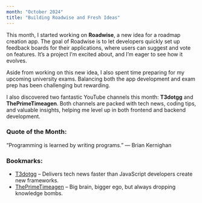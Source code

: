 ```yaml
---
month: "October 2024"
title: "Building Roadwise and Fresh Ideas"
---
```


This month,  I started working on **Roadwise**, a new idea for a roadmap creation app. The goal of Roadwise is to let developers quickly set up feedback boards for their applications, where users can suggest and vote on features. It’s a project I’m excited about, and I’m eager to see how it evolves.

Aside from working on this new idea, I also spent time preparing for my upcoming university exams. Balancing both the app development and exam prep has been challenging but rewarding.

I also discovered two fantastic YouTube channels this month: **T3dotgg** and **ThePrimeTimeagen**. Both channels are packed with tech news, coding tips, and valuable insights, helping me level up in both frontend and backend development.

### Quote of the Month:
“Programming is learned by writing programs.” ― Brian Kernighan

### Bookmarks:

- [T3dotgg](https://www.youtube.com/@t3dotgg) – Delivers tech news faster than JavaScript developers create new frameworks.
- [ThePrimeTimeagen](https://www.youtube.com/@ThePrimeTimeagen) –  Big brain, bigger ego, but always dropping knowledge bombs.
